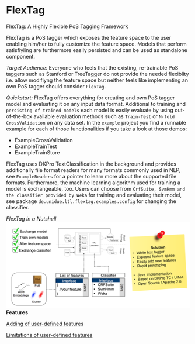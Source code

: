 # FlexTag
FlexTag: A Highly Flexible PoS Tagging Framework

FlexTag is a PoS tagger which exposes the feature space to the user enabling him/her to fully customize the feature space.
Models that perform satisfiyling are furthermore easily persisted and can be used as standalone component.

*Target Audience:*
Everyone who feels that the existing, re-trainable PoS taggers such as Stanford or TreeTagger do not provide the needed flexiblity i.e. allow modifiyng the feature space but neither feels like implementing an own PoS tagger should consider `FlexTag`.

*Quickstart:*
FlexTag offers everything for creating and own PoS tagger model and evaluating it on any input data format. Additional to training and `persisting of trained models` each model is easily evaluate by using out-of-the-box available evaluation methods such as `Train-Test` or `N-fold CrossValidation` on any data set.
In the `example` project you find a runnable example for each of those functionalities if you take a look at those demos:
  * ExampleCrossValidation
  * ExampleTrainTest
  * ExampleTrainStore

FlexTag uses DKPro TextClassification in the background and provides additionally file format readers for many formats commonly used in NLP, see `ExampleReaders` for a pointer to learn more about the supported file formats. Furthermore, the machine learning algorithm used for training a model is exchangeable, too. Users can choose from `CrfSuite, SvmHmm and the classifier provided by Weka` for training and evaluating their model, see package `de.unidue.ltl.flextag.examples.config` for changing the classifier.

*FlexTag in a Nutshell*
![FlexTag](https://github.com/Horsmann/FlexTag/blob/master/flextag-doc/src/main/java/FlexTag.png)
**Features**

[Adding of user-defined features](https://github.com/Horsmann/FlexTag/wiki/Adding-user-defined-features)

[Limitations of user-defined features](https://github.com/Horsmann/FlexTag/wiki/Limitations-of-user-defined-features)

